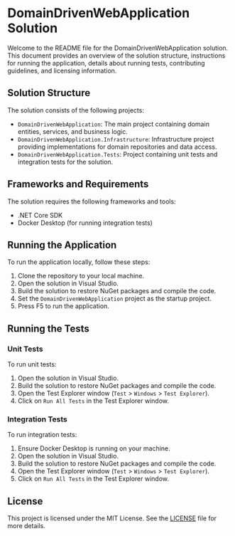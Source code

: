 # DomainDrivenWebApplication Solution

Welcome to the README file for the DomainDrivenWebApplication solution. This document provides an overview of the solution structure, instructions for running the application, details about running tests, contributing guidelines, and licensing information.

## Solution Structure

The solution consists of the following projects:

- `DomainDrivenWebApplication`: The main project containing domain entities, services, and business logic.
- `DomainDrivenWebApplication.Infrastructure`: Infrastructure project providing implementations for domain repositories and data access.
- `DomainDrivenWebApplication.Tests`: Project containing unit tests and integration tests for the solution.

## Frameworks and Requirements

The solution requires the following frameworks and tools:

- .NET Core SDK
- Docker Desktop (for running integration tests)

## Running the Application

To run the application locally, follow these steps:

1. Clone the repository to your local machine.
2. Open the solution in Visual Studio.
3. Build the solution to restore NuGet packages and compile the code.
4. Set the `DomainDrivenWebApplication` project as the startup project.
5. Press F5 to run the application.

## Running the Tests

### Unit Tests

To run unit tests:

1. Open the solution in Visual Studio.
2. Build the solution to restore NuGet packages and compile the code.
3. Open the Test Explorer window (`Test` > `Windows` > `Test Explorer`).
4. Click on `Run All Tests` in the Test Explorer window.

### Integration Tests

To run integration tests:

1. Ensure Docker Desktop is running on your machine.
2. Open the solution in Visual Studio.
3. Build the solution to restore NuGet packages and compile the code.
4. Open the Test Explorer window (`Test` > `Windows` > `Test Explorer`).
5. Click on `Run All Tests` in the Test Explorer window.

## License

This project is licensed under the MIT License. See the [LICENSE](./LICENSE) file for more details.
